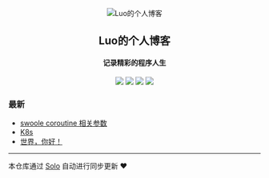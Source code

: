<p align="center"><img alt=" Luo的个人博客" src=""></p><h2 align="center">
 Luo的个人博客
</h2>

<h4 align="center">记录精彩的程序人生</h4>
<p align="center"><a title=" Luo的个人博客" target="_blank" href="https://github.com/LUOES/solo-blog"><img src="https://img.shields.io/github/last-commit/LUOES/solo-blog.svg?style=flat-square&color=FF9900"></a>
<a title="GitHub repo size in bytes" target="_blank" href="https://github.com/LUOES/solo-blog"><img src="https://img.shields.io/github/repo-size/LUOES/solo-blog.svg?style=flat-square"></a>
<a title="Solo Version" target="_blank" href="https://github.com/b3log/solo/releases"><img src="https://img.shields.io/badge/solo-3.6.4-f1e05a.svg?style=flat-square&color=blueviolet"></a>
<a title="Hits" target="_blank" href="https://github.com/b3log/hits"><img src="https://hits.b3log.org/LUOES/solo-blog.svg"></a></p>

### 最新

* [swoole coroutine 相关参数](http://blog.luoob.cn/articles/2019/09/16/1568615335172.html)
* [K8s](http://blog.luoob.cn/articles/2019/09/15/1568550704215.html)
* [世界，你好！](http://blog.luoob.cn/hello-solo)



---

本仓库通过 [Solo](https://github.com/b3log/solo) 自动进行同步更新 ❤️ 
